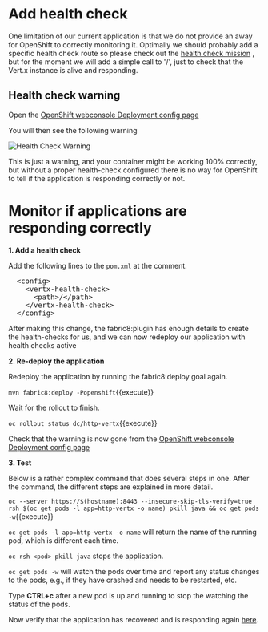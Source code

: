 # Add health check
One limitation of our current application is that we do not provide an away for OpenShift to correctly monitoring it. Optimally we should probably add a specific health check route so please check out the [health check mission](https://access.redhat.com/documentation/en-us/red_hat_openshift_application_runtimes/1/html/eclipse_vert.x_runtime_guide/missions-intro#mission-health-check-vertx) , but for the moment we will add a simple call to '/', just to check that the Vert.x instance is alive and responding.

## Health check warning

Open the [OpenShift webconsole Deployment config page](https://[[HOST_SUBDOMAIN]]-8443-[[KATACODA_HOST]].environments.katacoda.com/console/project/dev/browse/dc/http-vertx?tab=configuration)

You will then see the following warning

![Health Check Warning](/openshift/assets/middleware/rhoar-getting-started-vertx/health-check-warning.png)

This is just a warning, and your container might be working 100% correctly, but without a proper health-check configured there is no way for OpenShift to tell if the application is responding correctly or not.  

# Monitor if applications are responding correctly

**1. Add a health check**

Add the following lines to the `pom.xml` at the comment.

<pre class="file" data-filename="pom.xml" data-target="insert" data-marker="<!-- ADD HEALTH CHECK HERE -->">
  &lt;config&gt;
    &lt;vertx-health-check&gt;
      &lt;path&gt;/&lt;/path&gt;
    &lt;/vertx-health-check&gt;
  &lt;/config&gt;
</pre>

After making this change, the fabric8:plugin has enough details to create the health-checks for us, and we can now redeploy our application with health checks active

**2. Re-deploy the application**

Redeploy the application by running the fabric8:deploy goal again.

``mvn fabric8:deploy -Popenshift``{{execute}}

Wait for the rollout to finish.

``oc rollout status dc/http-vertx``{{execute}}

Check that the warning is now gone from the [OpenShift webconsole Deployment config page](https://[[HOST_SUBDOMAIN]]-8443-[[KATACODA_HOST]].environments.katacoda.com/console/project/dev/browse/dc/http-vertx?tab=configuration)

**3. Test**

Below is a rather complex command that does several steps in one. After the command, the different steps are explained in more detail.

``oc --server https://$(hostname):8443 --insecure-skip-tls-verify=true rsh $(oc get pods -l app=http-vertx -o name) pkill java && oc get pods -w``{{execute}}

`oc get pods -l app=http-vertx -o name` will return the name of the running pod, which is different each time.

`oc rsh <pod> pkill java` stops the application.

`oc get pods -w` will watch the pods over time and report any status changes to the pods, e.g., if they have crashed and needs to be restarted, etc.

Type **CTRL+c** after a new pod is up and running to stop the watching the status of the pods.

Now verify that the application has recovered and is responding again [here](http://http-vertx-dev.[[HOST_SUBDOMAIN]]-80-[[KATACODA_HOST]].environments.katacoda.com).

